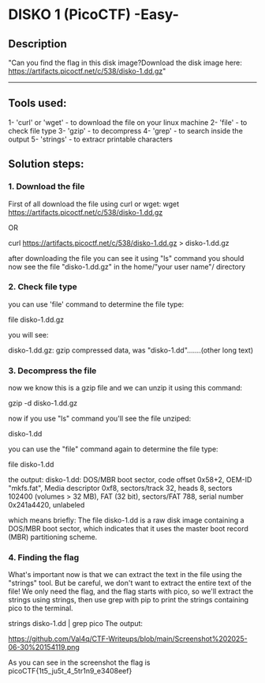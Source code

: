 # DISKO 1 (PicoCTF) -Easy-
## Description
"Can you find the flag in this disk image?Download the disk image here:
https://artifacts.picoctf.net/c/538/disko-1.dd.gz"

---

## Tools used:
1- 'curl' or 'wget' - to download the file on your linux machine
2- 'file' - to check file type
3- 'gzip' - to decompress
4- 'grep' - to search inside the output
5- 'strings' - to extracr printable characters

## Solution steps:

### 1. Download the file

First of all download the file using curl or wget:
wget https://artifacts.picoctf.net/c/538/disko-1.dd.gz

OR

curl https://artifacts.picoctf.net/c/538/disko-1.dd.gz > disko-1.dd.gz

after downloading the file you can see it using "ls" command
you should now see the file "disko-1.dd.gz" in the home/"your user name"/ directory

### 2. Check file type

you can use 'file' command to determine the file type:

file disko-1.dd.gz

you will see:

disko-1.dd.gz: gzip compressed data, was "disko-1.dd"…….(other long text)

### 3. Decompress the file

now we know this is a gzip file and we can unzip it using this command:

gzip -d disko-1.dd.gz

now if you use "ls" command you'll see the file unziped:

disko-1.dd

you can use the "file" command again to determine the file type:

file disko-1.dd

the output:
disko-1.dd: DOS/MBR boot sector, code offset 0x58+2, OEM-ID "mkfs.fat", Media descriptor 0xf8, sectors/track 32, heads 8, sectors 102400 (volumes > 32 MB), FAT (32 bit), sectors/FAT 788, serial number 0x241a4420, unlabeled

which means briefly:
The file disko-1.dd is a raw disk image containing a DOS/MBR boot sector, which indicates that it uses the master boot record (MBR) partitioning scheme.

### 4. Finding the flag

What's important now is that we can extract the text in the file using the "strings" tool.
But be careful, we don't want to extract the entire text of the file! We only need the flag, and the flag starts with pico, so we'll extract the strings using strings, then use grep with pip to print the strings containing pico to the terminal.

strings disko-1.dd | grep pico
The output:

https://github.com/Val4q/CTF-Writeups/blob/main/Screenshot%202025-06-30%20154119.png

As you can see in the screenshot the flag is picoCTF{1t5_ju5t_4_5tr1n9_e3408eef}
